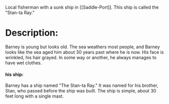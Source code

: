 Local fisherman with a sunk ship in [[Saddle-Port]]. This ship is called the "Stan-ta Ray."

# Description:
Barney is young but looks old. The sea weathers most people, and Barney looks like the sea aged him about 30 years past where he is now. His face is wrinkled, his hair grayed. In some way or another, he always manages to have wet clothes.

#### his ship:
Barney has a ship named "The Stan-ta Ray." It was named for his brother, Stan, who passed before the ship was built. The ship is simple, about 30 feet long with a single mast. 